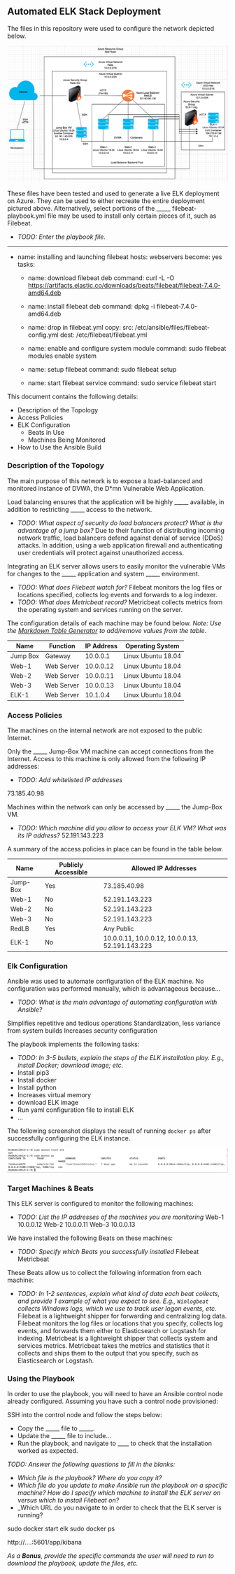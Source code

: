 ## Automated ELK Stack Deployment

The files in this repository were used to configure the network depicted below.

![Diagram_1](Diagrams/Azure_VNet_Diagram.png)

These files have been tested and used to generate a live ELK deployment on Azure. They can be used to either recreate the entire deployment pictured above. Alternatively, select portions of the _____ filebeat-playbook.yml file may be used to install only certain pieces of it, such as Filebeat.

  - _TODO: Enter the playbook file._
  ---
  - name: installing and launching filebeat
    hosts: webservers
    become: yes
    tasks:

    - name: download filebeat deb
      command: curl -L -O https://artifacts.elastic.co/downloads/beats/filebeat/filebeat-7.4.0-amd64.deb

    - name: install filebeat deb
      command: dpkg -i filebeat-7.4.0-amd64.deb

    - name: drop in filebeat.yml
      copy:
        src: /etc/ansible/files/filebeat-config.yml
        dest: /etc/filebeat/filebeat.yml

    - name: enable and configure system module
      command: sudo filebeat modules enable system

    - name: setup filebeat
      command: sudo filebeat setup

    - name: start filebeat service
      command: sudo service filebeat start

This document contains the following details:
- Description of the Topology
- Access Policies
- ELK Configuration
  - Beats in Use
  - Machines Being Monitored
- How to Use the Ansible Build


### Description of the Topology

The main purpose of this network is to expose a load-balanced and monitored instance of DVWA, the D*mn Vulnerable Web Application.

Load balancing ensures that the application will be highly _____ available, in addition to restricting _____ access to the network.
- _TODO: What aspect of security do load balancers protect? What is the advantage of a jump box?_
Due to their function of distributing incoming network traffic, load balancers defend against denial of service (DDoS) attacks. In addition, using a web application firewall and authenticating user credentials will protect against unauthorized access.

Integrating an ELK server allows users to easily monitor the vulnerable VMs for changes to the _____ application and system _____ environment.
- _TODO: What does Filebeat watch for?_ Filebeat monitors the log files or locations specified, collects log events and forwards to a log indexer.
- _TODO: What does Metricbeat record?_ Metricbeat collects metrics from the operating system and services running on the server.

The configuration details of each machine may be found below.
_Note: Use the [Markdown Table Generator](http://www.tablesgenerator.com/markdown_tables) to add/remove values from the table_.

| Name     | Function   | IP Address | Operating System   |
|----------|------------|------------|--------------------|
| Jump Box | Gateway    | 10.0.0.1   | Linux Ubuntu 18.04 |            
| Web-1    | Web Server | 10.0.0.12  | Linux Ubuntu 18.04 |          
| Web-2    | Web Server | 10.0.0.11  | Linux Ubuntu 18.04 |     
| Web-3    | Web Server | 10.0.0.13  | Linux Ubuntu 18.04 |
| ELK-1    | Web Server | 10.1.0.4   | Linux Ubuntu 18.04 |

### Access Policies

The machines on the internal network are not exposed to the public Internet.

Only the _____ Jump-Box VM machine can accept connections from the Internet. Access to this machine is only allowed from the following IP addresses:
- _TODO: Add whitelisted IP addresses_

73.185.40.98

Machines within the network can only be accessed by _____ the Jump-Box VM.
- _TODO: Which machine did you allow to access your ELK VM? What was its IP address?_
52.191.143.223

A summary of the access policies in place can be found in the table below.

| Name     | Publicly Accessible | Allowed IP Addresses                            |
|----------|---------------------|-------------------------------------------------|
| Jump-Box | Yes                 | 73.185.40.98                                    |
| Web-1    | No                  | 52.191.143.223                                  |
| Web-2    | No                  | 52.191.143.223                                  |
| Web-3    | No                  | 52.191.143.223                                  |
| RedLB    | Yes                 | Any Public                                      |
| ELK-1    | No                  | 10.0.0.11, 10.0.0.12, 10.0.0.13, 52.191.143.223 |

### Elk Configuration

Ansible was used to automate configuration of the ELK machine. No configuration was performed manually, which is advantageous because...
- _TODO: What is the main advantage of automating configuration with Ansible?_

Simplifies repetitive and tedious operations
Standardization, less variance from system builds
Increases security configuration

The playbook implements the following tasks:
- _TODO: In 3-5 bullets, explain the steps of the ELK installation play. E.g., install Docker; download image; etc._
- Install pip3
- Install docker
- Install python
- Increases virtual memory
- download ELK image
- Run yaml configuration file to install ELK
- ...

The following screenshot displays the result of running `docker ps` after successfully configuring the ELK instance.

![TODO: Update the path with the name of your screenshot of docker ps output](Images/docker_ps_output.png)

### Target Machines & Beats
This ELK server is configured to monitor the following machines:
- _TODO: List the IP addresses of the machines you are monitoring_
Web-1   10.0.0.12
Web-2   10.0.0.11
Web-3   10.0.0.13

We have installed the following Beats on these machines:
- _TODO: Specify which Beats you successfully installed_
Filebeat
Metricbeat

These Beats allow us to collect the following information from each machine:
- _TODO: In 1-2 sentences, explain what kind of data each beat collects, and provide 1 example of what you expect to see. E.g., `Winlogbeat` collects Windows logs, which we use to track user logon events, etc._
Filebeat is a lightweight shipper for forwarding and centralizing log data. Filebeat monitors the log files or locations that you specify, collects log events, and forwards them either to Elasticsearch or Logstash for indexing.
Metricbeat is a lightweight shipper that collects system and services metrics. Metricbeat takes the metrics and statistics that it collects and ships them to the output that you specify, such as Elasticsearch or Logstash.


### Using the Playbook
In order to use the playbook, you will need to have an Ansible control node already configured. Assuming you have such a control node provisioned:

SSH into the control node and follow the steps below:
- Copy the _____ file to _____.
- Update the _____ file to include...
- Run the playbook, and navigate to ____ to check that the installation worked as expected.

_TODO: Answer the following questions to fill in the blanks:_
- _Which file is the playbook? Where do you copy it?_
- _Which file do you update to make Ansible run the playbook on a specific machine? How do I specify which machine to install the ELK server on versus which to install Filebeat on?_
- _Which URL do you navigate to in order to check that the ELK server is running?

sudo docker start elk
sudo docker ps

http://....:5601/app/kibana

_As a **Bonus**, provide the specific commands the user will need to run to download the playbook, update the files, etc._
